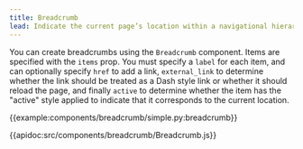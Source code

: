 ```yaml
---
title: Breadcrumb
lead: Indicate the current page’s location within a navigational hierarchy that automatically adds separators via CSS.
---
```


You can create breadcrumbs using the `Breadcrumb` component. Items are specified with the `items` prop. You must specify a `label` for each item, and can optionally specify `href` to add a link, `external_link` to determine whether the link should be treated as a Dash style link or whether it should reload the page, and finally `active` to determine whether the item has the "active" style applied to indicate that it corresponds to the current location.

{{example:components/breadcrumb/simple.py:breadcrumb}}

{{apidoc:src/components/breadcrumb/Breadcrumb.js}}
